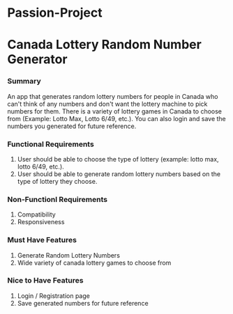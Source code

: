 # Passion-Project

# Canada Lottery Random Number Generator

### Summary

An app that generates random lottery numbers for people in Canada who can't think of any numbers and don't want the lottery machine to pick numbers for them. There is a variety of lottery games in Canada to choose from (Example: Lotto Max, Lotto 6/49, etc.). You can also login and save the numbers you generated for future reference.

### Functional Requirements

1. User should be able to choose the type of lottery (example: lotto max, lotto 6/49, etc.).
2. User should be able to generate random lottery numbers based on the type of lottery they choose.

### Non-Functionl Requirements

1. Compatibility
2. Responsiveness

### Must Have Features

1. Generate Random Lottery Numbers
2. Wide variety of canada lottery games to choose from

### Nice to Have Features

1. Login / Registration page
2. Save generated numbers for future reference


